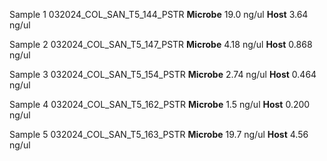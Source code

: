 Sample 1
	032024_COL_SAN_T5_144_PSTR
	**Microbe**
	 19.0 ng/ul
	  **Host**
	  3.64 ng/ul
	  
Sample 2
	032024_COL_SAN_T5_147_PSTR
	**Microbe**
	 4.18 ng/ul
	  **Host**
	  0.868 ng/ul
	
	  
Sample 3
	032024_COL_SAN_T5_154_PSTR
	**Microbe**
	 2.74 ng/ul
	  **Host**
	  0.464 ng/ul
	  
Sample 4
	032024_COL_SAN_T5_162_PSTR
	**Microbe**
	 1.5 ng/ul
	  **Host**
	  0.200 ng/ul
	  
Sample 5
	032024_COL_SAN_T5_163_PSTR
	**Microbe**
	 19.7 ng/ul
	  **Host**
	  4.56 ng/ul
	  
